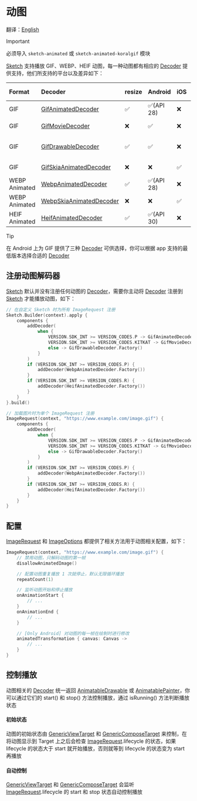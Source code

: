 # 动图

翻译：[English](animated_image.md)

> [!IMPORTANT]
> 必须导入 `sketch-animated` 或 `sketch-animated-koralgif` 模块

[Sketch] 支持播放 GIF、WEBP、HEIF 动图，每一种动图都有相应的 [Decoder] 提供支持，他们所支持的平台以及差异如下：

| Format        | Decoder                   | resize | Android   | iOS | Desktop | Web | Dependent modules        |
|:--------------|:--------------------------|--------|:----------|:----|:--------|:----|:-------------------------|
| GIF           | [GifAnimatedDecoder]      | ✅      | ✅(API 28) | ❌   | ❌       | ❌   | sketch-animated          |
| GIF           | [GifMovieDecoder]         | ❌      | ✅         | ❌   | ❌       | ❌   | sketch-animated          |
| GIF           | [GifDrawableDecoder]      | ✅      | ✅         | ❌   | ❌       | ❌   | sketch-animated-koralgif |
| GIF           | [GifSkiaAnimatedDecoder]  | ❌      | ❌         | ✅   | ✅       | ✅   | sketch-animated          |
| WEBP Animated | [WebpAnimatedDecoder]     | ✅      | ✅(API 28) | ❌   | ❌       | ❌   | sketch-animated          |
| WEBP Animated | [WebpSkiaAnimatedDecoder] | ❌      | ❌         | ✅   | ✅       | ✅   | sketch-animated          |
| HEIF Animated | [HeifAnimatedDecoder]     | ✅      | ✅(API 30) | ❌   | ❌       | ❌   | sketch-animated          |

> [!TIP]
> 在 Android 上为 GIF 提供了三种 [Decoder] 可供选择，你可以根据 app
> 支持的最低版本选择合适的 [Decoder]

## 注册动图解码器

[Sketch] 默认并没有注册任何动图的 [Decoder]，需要你主动将 [Decoder] 注册到 [Sketch] 才能播放动图，如下：

```kotlin
// 在自定义 Sketch 时为所有 ImageRequest 注册
Sketch.Builder(context).apply {
    components {
        addDecoder(
            when {
                VERSION.SDK_INT >= VERSION_CODES.P -> GifAnimatedDecoder.Factory()
                VERSION.SDK_INT >= VERSION_CODES.KITKAT -> GifMovieDecoder.Factory()
                else -> GifDrawableDecoder.Factory()
            }
        )
        if (VERSION.SDK_INT >= VERSION_CODES.P) {
            addDecoder(WebpAnimatedDecoder.Factory())
        }
        if (VERSION.SDK_INT >= VERSION_CODES.R) {
            addDecoder(HeifAnimatedDecoder.Factory())
        }
    }
}.build()

// 加载图片时为单个 ImageRequest 注册
ImageRequest(context, "https://www.example.com/image.gif") {
    components {
        addDecoder(
            when {
                VERSION.SDK_INT >= VERSION_CODES.P -> GifAnimatedDecoder.Factory()
                VERSION.SDK_INT >= VERSION_CODES.KITKAT -> GifMovieDecoder.Factory()
                else -> GifDrawableDecoder.Factory()
            }
        )
        if (VERSION.SDK_INT >= VERSION_CODES.P) {
            addDecoder(WebpAnimatedDecoder.Factory())
        }
        if (VERSION.SDK_INT >= VERSION_CODES.R) {
            addDecoder(HeifAnimatedDecoder.Factory())
        }
    }
}
```

## 配置

[ImageRequest] 和 [ImageOptions] 都提供了相关方法用于动图相关配置，如下：

```kotlin
ImageRequest(context, "https://www.example.com/image.gif") {
    // 禁用动图，只解码动图的第一帧
    disallowAnimatedImage()

    // 配置动图重复播放 1 次就停止，默认无限循环播放
    repeatCount(1)

    // 监听动图开始和停止播放
    onAnimationStart {
        // ...
    }
    onAnimationEnd {
        // ...
    }

    // [Only Android] 对动图的每一帧在绘制时进行修改 
    animatedTransformation { canvas: Canvas ->
        // ...
    }
}
```

## 控制播放

动图相关的 [Decoder] 统一返回 [AnimatableDrawable] 或 [AnimatablePainter]，你可以通过它们的 start() 和
stop() 方法控制播放，通过 isRunning() 方法判断播放状态

#### 初始状态

动图的初始状态由 [GenericViewTarget] 和 [GenericComposeTarget] 来控制，在将动图显示到 Target 上之后会检查
[ImageRequest].lifecycle 的状态，如果 lifecycle 的状态大于 start 就开始播放，否则就等到 lifecycle
的状态变为 start 再播放

#### 自动控制

[GenericViewTarget] 和 [GenericComposeTarget] 会监听 [ImageRequest].lifecycle 的 start 和 stop
状态自动控制播放


[comment]: <> (classs)


[AnimatableDrawable]: ../../sketch-core/src/androidMain/kotlin/com/github/panpf/sketch/drawable/AnimatableDrawable.kt

[AnimatablePainter]: ../../sketch-compose-core/src/commonMain/kotlin/com/github/panpf/sketch/painter/AnimatablePainter.kt

[Decoder]: ../../sketch-core/src/commonMain/kotlin/com/github/panpf/sketch/decode/Decoder.kt

[GenericComposeTarget]: ../../sketch-compose-core/src/commonMain/kotlin/com/github/panpf/sketch/target/GenericComposeTarget.kt

[GenericViewTarget]: ../../sketch-view-core/src/main/kotlin/com/github/panpf/sketch/target/GenericViewTarget.kt

[GifAnimatedDecoder]: ../../sketch-animated/src/androidMain/kotlin/com/github/panpf/sketch/decode/GifAnimatedDecoder.kt

[GifDrawableDecoder]: ../../sketch-animated-koralgif/src/main/kotlin/com/github/panpf/sketch/decode/GifDrawableDecoder.kt

[GifMovieDecoder]: ../../sketch-animated/src/androidMain/kotlin/com/github/panpf/sketch/decode/GifMovieDecoder.kt

[GifSkiaAnimatedDecoder]: ../../sketch-animated/src/nonAndroidMain/kotlin/com/github/panpf/sketch/decode/GifSkiaAnimatedDecoder.kt

[HeifAnimatedDecoder]: ../../sketch-animated/src/androidMain/kotlin/com/github/panpf/sketch/decode/HeifAnimatedDecoder.kt

[ImageRequest]: ../../sketch-core/src/commonMain/kotlin/com/github/panpf/sketch/request/ImageRequest.kt

[ImageOptions]: ../../sketch-core/src/commonMain/kotlin/com/github/panpf/sketch/request/ImageOptions.kt

[Movie]: https://cs.android.com/android/platform/superproject/+/master:frameworks/base/graphics/java/android/graphics/Movie.java

[Sketch]: ../../sketch-core/src/commonMain/kotlin/com/github/panpf/sketch/Sketch.kt

[WebpAnimatedDecoder]: ../../sketch-animated/src/androidMain/kotlin/com/github/panpf/sketch/decode/WebpAnimatedDecoder.kt

[WebpSkiaAnimatedDecoder]: ../../sketch-animated/src/nonAndroidMain/kotlin/com/github/panpf/sketch/decode/WebpSkiaAnimatedDecoder.kt


[comment]: <> (wiki)

[getting_started_platform_different]: getting_started_zh.md#平台差异